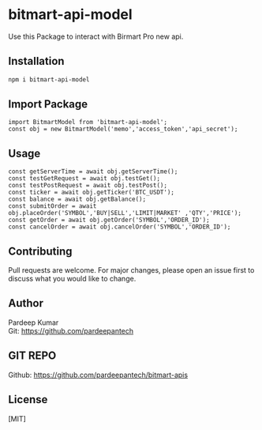 # bitmart-api-model

Use this Package to interact with Birmart Pro new api.

## Installation

```bash
npm i bitmart-api-model
```

## Import Package

```node
import BitmartModel from 'bitmart-api-model';
const obj = new BitmartModel('memo','access_token','api_secret');
```

## Usage

```node
const getServerTime = await obj.getServerTime();
const testGetRequest = await obj.testGet();
const testPostRequest = await obj.testPost();
const ticker = await obj.getTicker('BTC_USDT');
const balance = await obj.getBalance();
const submitOrder = await obj.placeOrder('SYMBOL','BUY|SELL','LIMIT|MARKET' ,'QTY','PRICE');
const getOrder = await obj.getOrder('SYMBOL','ORDER_ID');
const cancelOrder = await obj.cancelOrder('SYMBOL','ORDER_ID');

```

## Contributing

Pull requests are welcome. For major changes, please open an issue first to discuss what you would like to change.

## Author

Pardeep Kumar <br/>
Git: https://github.com/pardeepantech

## GIT REPO

Github: https://github.com/pardeepantech/bitmart-apis

## License

[MIT]
